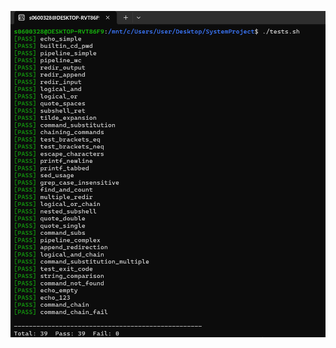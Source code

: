 <br><br>
<div style="display: flex; flex-wrap: wrap; gap: 10px;">
    <img src="results.png" alt="Image 1" width="1000"/>
</div>
<br><br>
